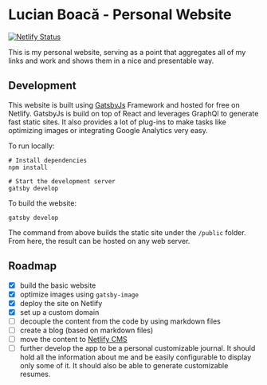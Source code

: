 # Lucian Boacă - Personal Website

[![Netlify Status](https://api.netlify.com/api/v1/badges/f1626856-6091-4968-8738-bc0b0f1d352f/deploy-status)](https://app.netlify.com/sites/lucianbc/deploys)

This is my personal website, serving as a point that aggregates all of my links and work and shows them in a nice and presentable way.

## Development

This website is built using [GatsbyJs](https://www.gatsbyjs.org/) Framework and hosted for free on Netlify. GatsbyJs is build on top of React and leverages GraphQl to generate fast static sites. It also provides a lot of plug-ins to make tasks like optimizing images or integrating Google Analytics very easy.

To run locally:

```(shell)
# Install dependencies
npm install

# Start the development server
gatsby develop
```

To build the website:

```(shell)
gatsby develop
```

The command from above builds the static site under the `/public` folder. From here, the result can be hosted on any web server.

## Roadmap

- [x] build the basic website
- [x] optimize images using `gatsby-image`
- [x] deploy the site on Netlify
- [x] set up a custom domain
- [ ] decouple the content from the code by using markdown files
- [ ] create a blog (based on markdown files)
- [ ] move the content to [Netlify CMS](https://www.netlifycms.org/)
- [ ] further develop the app to be a personal customizable journal. It should hold all the information about me and be easily configurable to display only some of it. It should also be able to generate customizable resumes.
